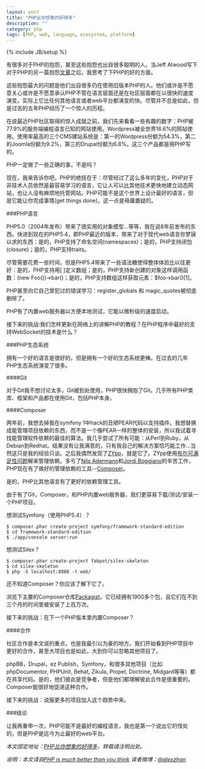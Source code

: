 ```yaml
---
layout: post
title: "PHP比你想象的好得多"
description: ""
category: php 
tags: [PHP, web, language, ecosystem, platform]
---
```

{% include JB/setup %}

有很多对于PHP的抱怨，甚至这些抱怨也出自很多聪明的人。当Jeff Atwood写下对于PHP的另一篇抱怨[文章](http://www.codinghorror.com/blog/2012/06/the-php-singularity.html)之后，我思考了下PHP的好的方面。

这些抱怨最大的问题是他们出自很多仍在使用旧版本PHP的人。他们或许是不愿意关心或许是不愿意承认PHP不管在语言层面还是在社区层面都在以很快的速度演变。实际上它比任何其他语言或者web平台都演变的快。尽管并不总是如此，但是过去的五年PHP经历了一个惊人的历程。

在说最近PHP社区取得的惊人成就之前，我们先来看看一些有趣的数字：PHP被77.9%的服务端编程语言已知的网站使用。Wordpress被全世界16.6%的网站使用。使用率最高的三个CMS建站系统是：第一的Wordpress份额为54.3%，第二的Joomla份额为9.2%，第三的Drupal份额为6.8%。这三个产品都是用PHP写的。

PHP一定做了一些正确的事，不是吗？

现在，我来告诉你吧，PHP的绝技在于：尽管经过了这么多年的变化，PHP对于非技术人员依然是最容易学习的语言，它让人可以比其他技术更快地建立动态网站，也让人没有麻烦地托管网站。PHP可能不是这个世界上设计最好的语言，但是它能让你完成事情(get things done)，这一点是毋庸置疑的。

###PHP语言

PHP5.0（2004年发布）带来了很实用的对象模型...等等，我在说8年前发布的东西。快进到现在的PHP5.4，即PHP最近的版本，带来了对于现代web语言你梦寐以求的东西：是的，PHP支持了命名空间(namespaces)；是的，PHP支持闭包(closure)；是的，PHP支持traits。

尽管需要花费一些时间，但是PHP5.4带来了一些语法糖使得整体体验比以往更好：是的，PHP支持用\[ ]定义数组；是的，PHP支持新创建的对象这样调用函数：(new Foo())->bar()；是的，PHP支持数组这样获取元素：$foo->bar()\[1]。

PHP甚至向它自己曾犯过的错误学习：register_globals 和 magic_quotes被彻底删除了。

PHP有了内置web服务器以方便本地测试，它能以微秒级的速度启动。

接下来的挑战:我们怎样更新在网络上的讲解PHP的教程？在PHP程序中最好的支持WebSocket的技术是什么？

###PHP生态系统

拥有一个好的语言是很好的，但是拥有一个好的生态系统更棒。在过去的几年PHP生态系统演变了很多。

####Git

对于Git我不想讨论太多，Git被到处使用，PHP很快拥抱了Git。几乎所有PHP类库、框架和产品都在使用Git，包括PHP本身。

####Composer

两年前，我想去掉我在symfony 1中hack的丑陋PEAR代码以支持插件。我想替换成能管理项目依赖的东西，而不是一个像PEAR一样的整体的安装，所以我试着寻找能管理软件依赖的最佳的算法。我几乎尝试了所有可能：从Perl到Ruby，从Debian到Redhat。结果没有让我满意的，只有我自己的解决方案恰巧能工作...当然这只是我的经验只谈。之后我偶然发现了[ZYpp](http://en.wikipedia.org/wiki/ZYpp)，就是它了。ZYpp使用[布尔可满足性问题](http://en.wikipedia.org/wiki/Boolean_satisfiability_problem)解来管理依赖。多亏了[Nils Adermann](http://www.naderman.de/)和[Jordi Boggiano](http://seld.be/)的辛苦工作，PHP现在有了做好的管理依赖的工具--[Composer](http://getcomposer.org/)。

是的，PHP比其他语言有了更好的依赖管理工具。

由于有了Git，Composer，和PHP内置web服务器，我们更容易下载/测试/安装一个PHP项目。

想测试Symfony（使用PHP5.4）？

    $ composer.phar create-project symfony/framework-standard-edition
    $ cd framework-standard-edition
    $ ./app/console server:run

想测试Silex？

    $ composer.phar create-project fabpot/silex-skeleton
    $ cd silex-skeleton
    $ php -S localhost:8888 -t web/

还不知道Composer？你应该了解下它了。

浏览下主要的Composer仓库[Packagist](http://packagist.org/packages/)，它已经拥有1900多个包，且它们在不到三个月的时间里被安装了上百万次。

接下来的挑战：在下一个PHP版本里内置Composer？

####合作

社区合作是本文说的重点，也是我最引以为豪的地方。我们开始看到PHP项目中更好的合作，甚至大项目也是如此，大到你可以忽略其他项目了。

phpBB，Drupal，ez Publish，Symfony，和很多其他项目（比如phpDocumentor, PHPUnit, Behat, Zikula, Propel, Doctrine, Midgard等等）都在共享代码。是的，他们彼此是竞争者，但是他们都理解彼此合作是很重要的。Composer能很好地促进这种合作。

接下来的挑战：说服更多的项目加入这个趋势中来。

###结论

让我再重申一次，PHP可能不是最好的编程语言，我也是第一个说出它的怪处的，但是PHP是迄今为止最好的web平台。

*本文固定地址：[PHP比你想象的好得多](http://alexzhan.com/php/2012/09/11/php-is-much-better-than-you-think/)，转载请注明出处。*

*说明：本文译自[PHP is much better than you think](http://fabien.potencier.org/article/64/php-is-much-better-than-you-think)*
*译者微博：[@alexzhan](http://weibo.com/alexzhan)*

